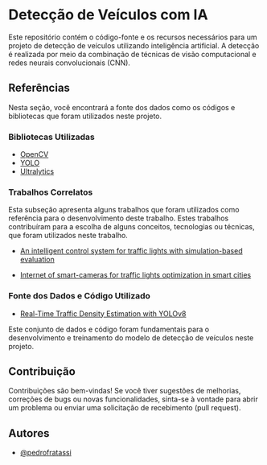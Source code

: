 
# Detecção de Veículos com IA

Este repositório contém o código-fonte e os recursos necessários para um projeto de detecção de veículos utilizando inteligência artificial. A detecção é realizada por meio da combinação de técnicas de visão computacional e redes neurais convolucionais (CNN).


## Referências
Nesta seção, você encontrará a fonte dos dados como os códigos e bibliotecas que foram utilizados neste projeto. 

### Bibliotecas Utilizadas
 - [OpenCV](https://github.com/opencv/opencv)
 - [YOLO](https://github.com/AlexeyAB/darknet)
 - [Ultralytics](https://github.com/ultralytics/ultralytics)

### Trabalhos Correlatos
Esta subseção apresenta alguns trabalhos que foram utilizados como referência para o desenvolvimento deste trabalho. Estes trabalhos contribuíram para a escolha de alguns conceitos, tecnologias ou técnicas, que foram utilizados neste trabalho.

- [An intelligent control system for traffic lights with simulation-based evaluation](https://www.sciencedirect.com/science/article/abs/pii/S096706611630212X)

 - [Internet of smart-cameras for traffic lights optimization in smart cities](https://www.sciencedirect.com/science/article/pii/S2542660520300433)

### Fonte dos Dados e Código Utilizado
 - [Real-Time Traffic Density Estimation with YOLOv8](https://www.kaggle.com/code/farzadnekouei/real-time-traffic-density-estimation-with-yolov8)

Este conjunto de dados e código foram fundamentais para o desenvolvimento e treinamento do modelo de detecção de veículos neste projeto.
## Contribuição

Contribuições são bem-vindas! Se você tiver sugestões de melhorias, correções de bugs ou novas funcionalidades, sinta-se à vontade para abrir um problema ou enviar uma solicitação de recebimento (pull request).
## Autores

- [@pedrofratassi](https://github.com/pedrofratassi)

